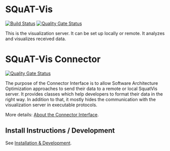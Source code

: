 # SQuAT-Vis
[![Build Status](https://travis-ci.org/SQuAT-Team/squat-vis.svg?branch=master)](https://travis-ci.org/SQuAT-Team/squat-vis)
[![Quality Gate Status](https://sonarcloud.io/api/project_badges/measure?project=SquatVis%3ASquatVis&metric=alert_status)](https://sonarcloud.io/dashboard?id=SquatVis%3ASquatVis)

This is the visualization server. It can be set up locally or remote. It analyzes and visualizes received data. 

# SQuAT-Vis Connector
[![Quality Gate Status](https://sonarcloud.io/api/project_badges/measure?project=org.squat_team.vis.connector%3ASquatVisToolConnector&metric=alert_status)](https://sonarcloud.io/dashboard?id=org.squat_team.vis.connector%3ASquatVisToolConnector)

The purpose of the Connector Interface is to allow Software Architecture Optimization approaches to send their data to a remote or local SquatVis server. It provides classes which help developers to format their data in the right way. In addition to that, it mostly hides the communication with the visualization server in executable protocols.

More details: [About the Connector Interface](https://github.com/SQuAT-Team/squat-vis/wiki/ConnectorInterface).

## Install Instructions / Development

See [Installation & Development](https://github.com/SQuAT-Team/squat-vis/wiki/Installation-&-Development).
